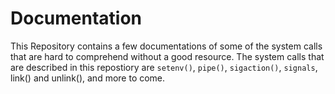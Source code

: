 # Documentation
This Repository contains a few documentations of some of the system calls that are hard to comprehend without 
a good resource. 
The system calls that are described in this repostiory are `setenv()`, `pipe()`, `sigaction()`, `signals`, link() and unlink(), and more to come. 
